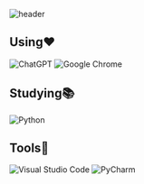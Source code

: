 ![header](https://capsule-render.vercel.app/api?type=slice&color=auto&height=300&section=header&text=IlGeon&fontSize=70&fontAlign=70&fontAlignY=35&rotate=20&desc=Artificial%20Intelligence&descAlign=70&descAlignY=45)

<!--
**ilgeon0127/ilgeon0127** is a ✨ _special_ ✨ repository because its `README.md` (this file) appears on your GitHub profile.

Here are some ideas to get you started:

- 🔭 I’m currently working on ...
- 🌱 I’m currently learning ...
- 👯 I’m looking to collaborate on ...
- 🤔 I’m looking for help with ...
- 💬 Ask me about ...
- 📫 How to reach me: ...
- 😄 Pronouns: ...
- ⚡ Fun fact: ...
-->
<h2>Using♥️</h2>

![ChatGPT](https://img.shields.io/badge/chatGPT-74aa9c?style=for-the-badge&logo=openai&logoColor=white)
![Google Chrome](https://img.shields.io/badge/Google%20Chrome-4285F4?style=for-the-badge&logo=GoogleChrome&logoColor=white)

<h2>Studying📚</h2>
  
![Python](https://img.shields.io/badge/python-3670A0?style=for-the-badge&logo=python&logoColor=ffdd54)
<h2>Tools🔎</h2>

![Visual Studio Code](https://img.shields.io/badge/Visual%20Studio%20Code-0078d7.svg?style=for-the-badge&logo=visual-studio-code&logoColor=white)
![PyCharm](https://img.shields.io/badge/pycharm-143?style=for-the-badge&logo=pycharm&logoColor=black&color=black&labelColor=green)
